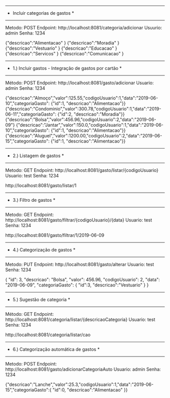 ********************************
* Incluir categorias de gastos *
********************************
Metodo: POST
Endpoint: http://localhost:8081/categoria/adicionar
Usuurio: admin
Senha: 1234

{"descricao":"Alimentacao"
}
{"descricao":"Moradia"
}
{"descricao":"Vestuario"
}
{"descricao":"Educacao"
}
{"descricao":"Servicos"
}
{"descricao":"Comunicacao"
}


********************************************************
* 1.) Incluir gastos - Integração de gastos por cartão *
********************************************************
Método: POST
Endpoint: http://localhost:8081/gasto/adicionar
Usuario: admin
Senha: 1234

{"descricao":"Almoço","valor":125.55,"codigoUsuario":1,"data":"2019-06-10","categoriaGasto": {"id":1, "descricao":"Alimentacao"}}
{"descricao":"Condominio","valor":300.78,"codigoUsuario":1,"data":"2019-06-11","categoriaGasto": {"id":2, "descricao":"Moradia"}}
{"descricao":"Bolsa","valor":456.96,"codigoUsuario":2,"data":"2019-06-09"}
{"descricao":"Jantar","valor":150.0,"codigoUsuario":1,"data":"2019-06-10","categoriaGasto": {"id":1, "descricao":"Alimentacao"}}
{"descricao":"Aluguel","valor":1200.00,"codigoUsuario":2,"data":"2019-06-15","categoriaGasto": {"id":1, "descricao":"Alimentacao"}}


**************************
* 2.) Listagem de gastos *
************************** 
Metodo: GET
Endpoint: http://localhost:8081/gasto/listar/{codigoUsuario}
Usuario: test
Senha: 1234

http://localhost:8081/gasto/listar/1
 

************************
* 3.) Filtro de gastos *
************************ 
Metodo: GET
Endpoint: http://localhost:8081/gasto/filtrar/{codigoUsuario}/{data}
Usuario: test
Senha: 1234

http://localhost:8081/gasto/filtrar/1/2019-06-09


*******************************
* 4.) Categorização de gastos *
*******************************
Metodo: PUT
Endpoint: http://localhost:8081/gasto/alterar
Usuario: test
Senha: 1234

{
"id": 3,
 "descricao": "Bolsa",
 "valor": 456.96,
 "codigoUsuario": 2,
 "data": "2019-06-09",
 "categoriaGasto": {
"id":3,
 "descricao":"Vestuario"
}
}


*****************************
* 5.) Sugestão de categoria *
*****************************
Método: GET
Endpoint: http://localhost:8081/categoria/listar/{descricaoCategoria}
Usuario: test
Senha: 1234

http://localhost:8081/categoria/listar/cao


******************************************
* 6.) Categorização automática de gastos *
******************************************
Metodo: POST
Endpoint: http://localhost:8081/gasto/adicionarCategoriaAuto
Usuario: admin
Senha: 1234

{"descricao":"Lanche","valor":25.3,"codigoUsuario":1,"data":"2019-06-15","categoriaGasto":{
"id":0,
 "descricao":"Alimentacao"
}}
